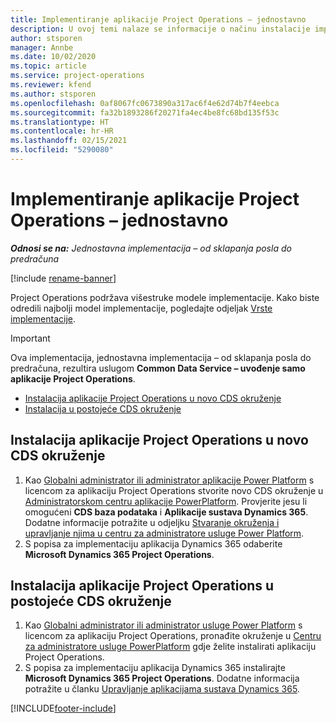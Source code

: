 ```yaml
---
title: Implementiranje aplikacije Project Operations – jednostavno
description: U ovoj temi nalaze se informacije o načinu instalacije implementacije jednostavne aplikacije Project Operations – od sklapanja posla do predračuna.
author: stsporen
manager: Annbe
ms.date: 10/02/2020
ms.topic: article
ms.service: project-operations
ms.reviewer: kfend
ms.author: stsporen
ms.openlocfilehash: 0af8067fc0673890a317ac6f4e62d74b7f4eebca
ms.sourcegitcommit: fa32b1893286f20271fa4ec4be8fc68bd135f53c
ms.translationtype: HT
ms.contentlocale: hr-HR
ms.lasthandoff: 02/15/2021
ms.locfileid: "5290080"
---
```

# <a name="deploy-project-operations---lite"></a>Implementiranje aplikacije Project Operations – jednostavno

_**Odnosi se na:** Jednostavna implementacija – od sklapanja posla do predračuna_

[!include [rename-banner](~/includes/cc-data-platform-banner.md)]

Project Operations podržava višestruke modele implementacije. Kako biste odredili najbolji model implementacije, pogledajte odjeljak [Vrste implementacije](determine-deployment-type.md).


> [!IMPORTANT]
> Ova implementacija, jednostavna implementacija – od sklapanja posla do predračuna, rezultira uslugom **Common Data Service – uvođenje samo aplikacije Project Operations**.

- [Instalacija aplikacije Project Operations u novo CDS okruženje](#new)
- [Instalacija u postojeće CDS okruženje](#existing)



## <a name="install-project-operations-to-a-new-cds-environment"></a><a name="new"></a>Instalacija aplikacije Project Operations u novo CDS okruženje

1. Kao [Globalni administrator ili administrator aplikacije Power Platform](https://docs.microsoft.com/power-platform/admin/global-service-administrators-can-administer-without-license) s licencom za aplikaciju Project Operations stvorite novo CDS okruženje u [Administratorskom centru aplikacije PowerPlatform](https://admin.powerplatform.com). Provjerite jesu li omogućeni **CDS baza podataka** i **Aplikacije sustava Dynamics 365**. Dodatne informacije potražite u odjeljku [Stvaranje okruženja i upravljanje njima u centru za administratore usluge Power Platform](https://docs.microsoft.com/power-platform/admin/create-environment#create-an-environment-in-the-power-platform-admin-center).
2. S popisa za implementaciju aplikacija Dynamics 365 odaberite **Microsoft Dynamics 365 Project Operations**.


## <a name="install-project-operations-to-an-existing-cds-environment"></a><a name="existing"></a>Instalacija aplikacije Project Operations u postojeće CDS okruženje

1. Kao [Globalni administrator ili administrator usluge Power Platform](https://docs.microsoft.com/power-platform/admin/global-service-administrators-can-administer-without-license) s licencom za aplikaciju Project Operations, pronađite okruženje u [Centru za administratore usluge PowerPlatform](https://admin.powerplatform.com) gdje želite instalirati aplikaciju Project Operations.
2. S popisa za implementaciju aplikacija Dynamics 365 instalirajte **Microsoft Dynamics 365 Project Operations**. Dodatne informacija potražite u članku [Upravljanje aplikacijama sustava Dynamics 365](https://docs.microsoft.com/power-platform/admin/manage-apps).




[!INCLUDE[footer-include](../includes/footer-banner.md)]